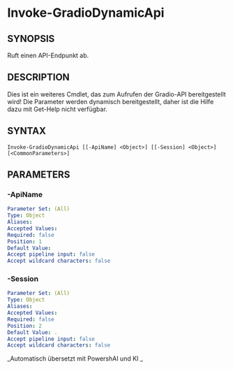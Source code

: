 ﻿---
external help file: powershai-help.xml
schema: 2.0.0
powershai: true
---

# Invoke-GradioDynamicApi

## SYNOPSIS <!--!= @#Synop !-->
Ruft einen API-Endpunkt ab.

## DESCRIPTION <!--!= @#Desc !-->
Dies ist ein weiteres Cmdlet, das zum Aufrufen der Gradio-API bereitgestellt wird!
Die Parameter werden dynamisch bereitgestellt, daher ist die Hilfe dazu mit Get-Help nicht verfügbar.

## SYNTAX <!--!= @#Syntax !-->

```
Invoke-GradioDynamicApi [[-ApiName] <Object>] [[-Session] <Object>] [<CommonParameters>]
```

## PARAMETERS <!--!= @#Params !-->

### -ApiName

```yml
Parameter Set: (All)
Type: Object
Aliases: 
Accepted Values: 
Required: false
Position: 1
Default Value: 
Accept pipeline input: false
Accept wildcard characters: false
```

### -Session

```yml
Parameter Set: (All)
Type: Object
Aliases: 
Accepted Values: 
Required: false
Position: 2
Default Value: .
Accept pipeline input: false
Accept wildcard characters: false
```


<!--PowershaiAiDocBlockStart-->
_Automatisch übersetzt mit PowershAI und KI 
_
<!--PowershaiAiDocBlockEnd-->
